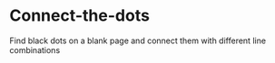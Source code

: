 # Connect-the-dots
Find black dots on a blank page and connect them with different line combinations
